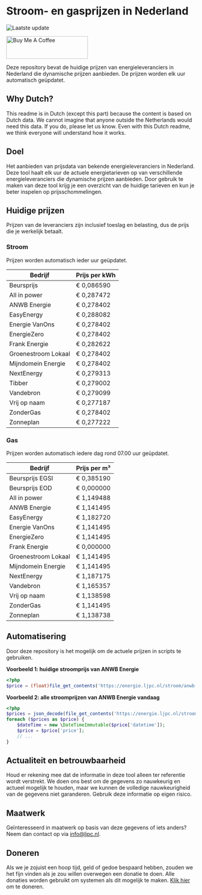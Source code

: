 # Stroom- en gasprijzen in Nederland

![Laatste update](https://img.shields.io/badge/laatste%20update-2023--09--29%2002%3A00%20CET-brightgreen)

<a href="https://www.buymeacoffee.com/Lars-" target="_blank"><img src="https://cdn.buymeacoffee.com/buttons/v2/default-orange.png" alt="Buy Me A Coffee" height="60" style="height: 60px !important;width: 217px !important;" ></a>

Deze repository bevat de huidige prijzen van energieleveranciers in Nederland die dynamische prijzen aanbieden. De prijzen worden elk uur automatisch geüpdatet.

## Why Dutch?

This readme is in Dutch (except this part) because the content is based on Dutch data. We cannot imagine that anyone outside the Netherlands would need this data. If you do, please let us know. Even with this Dutch readme, we think
everyone will understand how it works.

## Doel

Het aanbieden van prijsdata van bekende energieleveranciers in Nederland. Deze tool haalt elk uur de actuele energietarieven op van verschillende energieleveranciers die dynamische prijzen aanbieden. Door gebruik te maken van deze tool
krijg je een overzicht van de huidige tarieven en kun je beter inspelen op prijsschommelingen.

## Huidige prijzen

Prijzen van de leveranciers zijn inclusief toeslag en belasting, dus de prijs die je werkelijk betaalt.

### Stroom

Prijzen worden automatisch ieder uur geüpdatet.

 Bedrijf | Prijs per kWh 
---------|---------------
Beursprijs | € 0,086590
All in power | € 0,287472
ANWB Energie | € 0,278402
EasyEnergy | € 0,288082
Energie VanOns | € 0,278402
EnergieZero | € 0,278402
Frank Energie | € 0,282622
Groenestroom Lokaal | € 0,278402
Mijndomein Energie | € 0,278402
NextEnergy | € 0,279313
Tibber | € 0,279002
Vandebron | € 0,279099
Vrij op naam | € 0,277187
ZonderGas | € 0,278402
Zonneplan | € 0,277222


### Gas

Prijzen worden automatisch iedere dag rond 07.00 uur geüpdatet.

 Bedrijf | Prijs per m³ 
---------|--------------
Beursprijs EGSI | € 0,385190
Beursprijs EOD | € 0,000000
All in power | € 1,149488
ANWB Energie | € 1,141495
EasyEnergy | € 1,182720
Energie VanOns | € 1,141495
EnergieZero | € 1,141495
Frank Energie | € 0,000000
Groenestroom Lokaal | € 1,141495
Mijndomein Energie | € 1,141495
NextEnergy | € 1,187175
Vandebron | € 1,165357
Vrij op naam | € 1,138598
ZonderGas | € 1,141495
Zonneplan | € 1,138738


## Automatisering

Door deze repository is het mogelijk om de actuele prijzen in scripts te gebruiken.

**Voorbeeld 1: huidige stroomprijs van ANWB Energie**

```php
<?php
$price = (float)file_get_contents('https://energie.ljpc.nl/stroom/anwb-energie-nu.txt');

```

**Voorbeeld 2: alle stroomprijzen van ANWB Energie vandaag**

```php
<?php
$prices = json_decode(file_get_contents('https://energie.ljpc.nl/stroom/all-in-power-vandaag.json'),true);
foreach ($prices as $price) {
    $dateTime = new \DateTimeImmutable($price['datetime']);
    $price = $price['price'];
    // ...
}
```

## Actualiteit en betrouwbaarheid

Houd er rekening mee dat de informatie in deze tool alleen ter referentie wordt verstrekt. We doen ons best om de gegevens zo nauwkeurig en actueel mogelijk te houden, maar we kunnen de volledige nauwkeurigheid van de gegevens niet
garanderen. Gebruik deze informatie op eigen risico.

## Maatwerk

Geïnteresseerd in maatwerk op basis van deze gegevens of iets anders? Neem dan contact op
via [info@ljpc.nl](mailto:info@ljpc.nl?subject=Energie%20prijzen).

## Doneren

Als we je zojuist een hoop tijd, geld of gedoe bespaard hebben, zouden we het fijn vinden als je zou willen overwegen een
donatie te doen. Alle donaties worden gebruikt om systemen als dit mogelijk te
maken. [Klik hier](https://www.buymeacoffee.com/Lars-) om te doneren.
